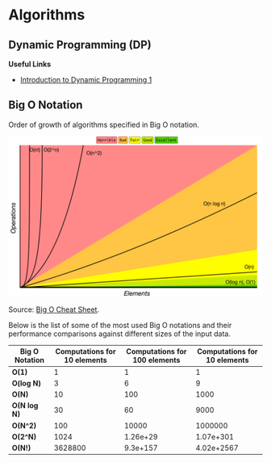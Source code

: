 # Algorithms

## Dynamic Programming (DP)

**Useful Links**

- [Introduction to Dynamic Programming 1](https://www.hackerearth.com/practice/algorithms/dynamic-programming/introduction-to-dynamic-programming-1/tutorial/)

## Big O Notation

Order of growth of algorithms specified in Big O notation.

![Big O graphs](https://github.com/trekhleb/javascript-algorithms/blob/master/assets/big-o-graph.png)

Source: [Big O Cheat Sheet](http://bigocheatsheet.com/).

Below is the list of some of the most used Big O notations and their performance comparisons against different sizes of the input data.

| Big O Notation | Computations for 10 elements | Computations for 100 elements | Computations for 10 elements  |
| -------------- | ---------------------------- | ----------------------------- | ----------------------------- |
| **O(1)**       | 1                            | 1                             | 1                             |
| **O(log N)**   | 3                            | 6                             | 9                             |
| **O(N)**       | 10                           | 100                           | 1000                          |
| **O(N log N)** | 30                           | 60                            | 9000                          |
| **O(N^2)**     | 100                          | 10000                         | 1000000                       |
| **O(2^N)**     | 1024                         | 1.26e+29                      | 1.07e+301                     |
| **O(N!)**      | 3628800                      | 9.3e+157                      | 4.02e+2567                    |
